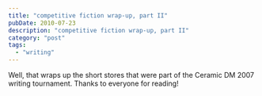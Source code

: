 ```yaml
---
title: "competitive fiction wrap-up, part II"
pubDate: 2010-07-23
description: "competitive fiction wrap-up, part II"
category: "post"
tags:
  - "writing"
---
```


Well, that wraps up the short stores that were part of the Ceramic DM 2007 writing tournament. Thanks to everyone for reading!
